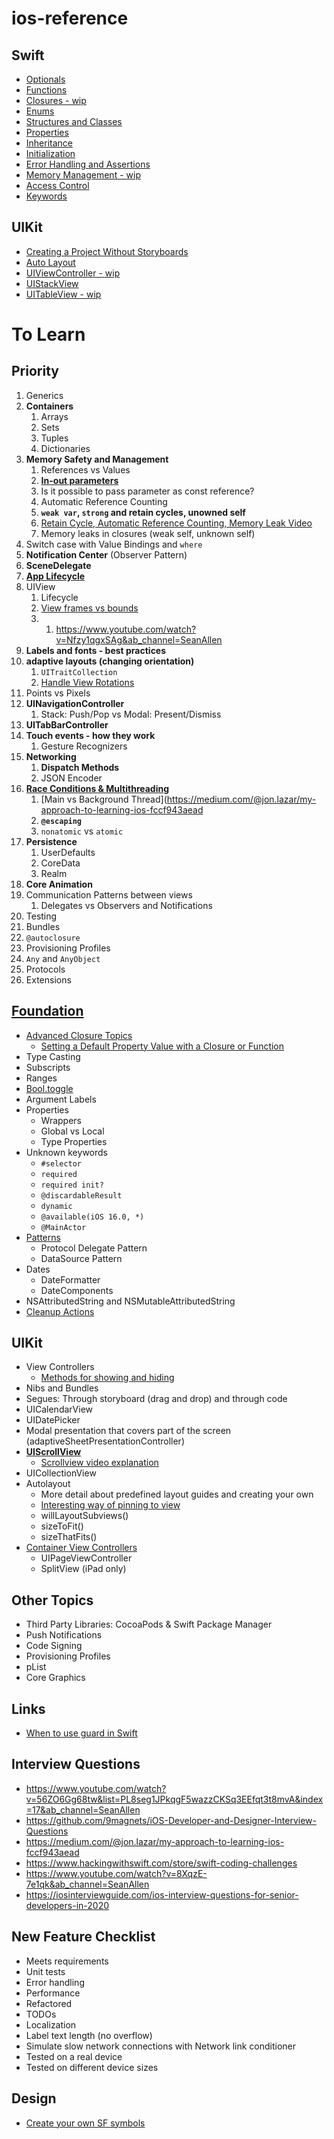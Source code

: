 # ios-reference

## Swift
* [Optionals](https://github.com/brittpinder/ios-reference/tree/main/swift/optionals)
* [Functions](https://github.com/brittpinder/ios-reference/tree/main/swift/functions)
* [Closures - wip](https://github.com/brittpinder/ios-reference/tree/main/swift/closures)
* [Enums](https://github.com/brittpinder/ios-reference/tree/main/swift/enums)
* [Structures and Classes](https://github.com/brittpinder/ios-reference/tree/main/swift/structs-vs-classes)
* [Properties](https://github.com/brittpinder/ios-reference/tree/main/swift/properties)
* [Inheritance](https://github.com/brittpinder/ios-reference/tree/main/swift/inheritance)
* [Initialization](https://github.com/brittpinder/ios-reference/tree/main/swift/initialization)
* [Error Handling and Assertions](https://github.com/brittpinder/ios-reference/tree/main/swift/error-handling)
* [Memory Management - wip](https://github.com/brittpinder/ios-reference/tree/main/swift/memory-management)
* [Access Control](https://github.com/brittpinder/ios-reference/tree/main/swift/access-control)
* [Keywords](https://github.com/brittpinder/ios-reference/tree/main/swift/keywords)


## UIKit
* [Creating a Project Without Storyboards](https://github.com/brittpinder/ios-reference/tree/main/uikit/no-storyboards)
* [Auto Layout](https://github.com/brittpinder/ios-reference/tree/main/uikit/autolayout)
* [UIViewController - wip](https://github.com/brittpinder/ios-reference/tree/main/uikit/uiviewcontroller)
* [UIStackView](https://github.com/brittpinder/ios-reference/tree/main/uikit/uistackview)
* [UITableView - wip](https://github.com/brittpinder/ios-reference/tree/main/uikit/uitableview)


# To Learn

## Priority

1. Generics
1. **Containers**
	1. 	Arrays
	1. 	Sets
	1. 	Tuples
	1. 	Dictionaries
1. **Memory Safety and Management**
	1. References vs Values
	1. [**In-out parameters**](https://docs.swift.org/swift-book/ReferenceManual/Declarations.html)
	1. 	Is it possible to pass parameter as const reference?
	1. Automatic Reference Counting
	1. 	**`weak var`, `strong` and retain cycles, unowned self**
	2. [Retain Cycle, Automatic Reference Counting, Memory Leak Video](https://www.youtube.com/watch?v=VcoZJ88d-vM&list=PL8seg1JPkqgF5wazzCKSq3EEfqt3t8mvA&index=16&ab_channel=SeanAllen)
	3. Memory leaks in closures (weak self, unknown self)
1. Switch case with Value Bindings and `where`
1. **Notification Center** (Observer Pattern)
1. **SceneDelegate**
1. [**App Lifecycle**](https://developer.apple.com/documentation/uikit/app_and_environment/managing_your_app_s_life_cycle)
1. UIView
	1. Lifecycle
	1. [View frames vs bounds](https://medium.com/@jon.lazar/my-approach-to-learning-ios-fccf943aead)
	2. 1. https://www.youtube.com/watch?v=Nfzy1qgxSAg&ab_channel=SeanAllen
1. **Labels and fonts - best practices**
1. **adaptive layouts (changing orientation)**
	1. 	`UITraitCollection`
	2. [Handle View Rotations](https://developer.apple.com/documentation/uikit/uiviewcontroller#1652814)
1. Points vs Pixels
1. **UINavigationController**
	1. 	Stack: Push/Pop vs Modal: Present/Dismiss 
1. **UITabBarController**
1. **Touch events - how they work**
	1. Gesture Recognizers
1. **Networking**
	1. 	**Dispatch Methods**
	1. 	JSON Encoder
1. [**Race Conditions & Multithreading**](https://www.youtube.com/watch?v=iTcq6L-PaDQ&ab_channel=SeanAllen)
	1. [Main vs Background Thread](https://medium.com/@jon.lazar/my-approach-to-learning-ios-fccf943aead
	1. 	**`@escaping`**
	1. `nonatomic` vs `atomic`
1. **Persistence**
	1. 	UserDefaults
	1. 	CoreData
	1. 	Realm
1. **Core Animation**
1. Communication Patterns between views
	1. Delegates vs Observers and Notifications
1. Testing
1. Bundles
2. `@autoclosure`
3. Provisioning Profiles
4. `Any` and `AnyObject`
5. Protocols
6. Extensions
		
## [Foundation](https://developer.apple.com/documentation/foundation)

* [Advanced Closure Topics](https://github.com/brittpinder/ios-reference/tree/main/swift/closures#advanced-closure-topics)
	* [Setting a Default Property Value with a Closure or Function](https://docs.swift.org/swift-book/documentation/the-swift-programming-language/initialization/#Setting-a-Default-Property-Value-with-a-Closure-or-Function)
* Type Casting
* Subscripts
* Ranges
* [Bool.toggle](https://www.hackingwithswift.com/example-code/language/how-to-toggle-a-boolean-value)
* Argument Labels
* Properties
	* Wrappers
	* Global vs Local
	* Type Properties
* Unknown keywords
	* `#selector`
	* `required`
	* `required init?`
	* `@discardableResult`
	* `dynamic`
	* `@available(iOS 16.0, *)`
	* `@MainActor`
* [Patterns](https://docs.swift.org/swift-book/ReferenceManual/Patterns.html#)
	* Protocol Delegate Pattern
	* DataSource Pattern
* Dates
	* DateFormatter
	* DateComponents
* NSAttributedString and NSMutableAttributedString
* [Cleanup Actions](https://docs.swift.org/swift-book/documentation/the-swift-programming-language/errorhandling/#Specifying-Cleanup-Actions)


## UIKit

* View Controllers
	* [Methods for showing and hiding](https://developer.apple.com/documentation/uikit/view_controllers/showing_and_hiding_view_controllers)
* Nibs and Bundles
* Segues: Through storyboard (drag and drop) and through code
* UICalendarView
* UIDatePicker
* Modal presentation that covers part of the screen (adaptiveSheetPresentationController)
* [**UIScrollView**](https://github.com/jrasmusson/ios-professional-course/tree/main/Bankey/5-Scrollable-ViewControllers)
	* [Scrollview video explanation](https://www.youtube.com/watch?v=TYM65qxEQNs&ab_channel=SwiftArcade)
* UICollectionView
* Autolayout
	* More detail about predefined layout guides and creating your own
	* [Interesting way of pinning to view](https://www.youtube.com/watch?v=2yVzeFIMtyc&ab_channel=iOSAcademy)
	* willLayoutSubviews()
	* sizeToFit()
	* sizeThatFits()
* [Container View Controllers](https://developer.apple.com/library/archive/featuredarticles/ViewControllerPGforiPhoneOS/ImplementingaContainerViewController.html#//apple_ref/doc/uid/TP40007457-CH11-SW1)
	* UIPageViewController
	* SplitView (iPad only)

## Other Topics

* Third Party Libraries: CocoaPods & Swift Package Manager
* Push Notifications
* Code Signing
* Provisioning Profiles
* pList
* Core Graphics

## Links
* [When to use guard in Swift](https://www.advancedswift.com/when-to-use-guard-in-swift/)

## Interview Questions
* https://www.youtube.com/watch?v=56ZO6Gg68tw&list=PL8seg1JPkqgF5wazzCKSq3EEfqt3t8mvA&index=17&ab_channel=SeanAllen
* https://github.com/9magnets/iOS-Developer-and-Designer-Interview-Questions
* https://medium.com/@jon.lazar/my-approach-to-learning-ios-fccf943aead
* https://www.hackingwithswift.com/store/swift-coding-challenges
* https://www.youtube.com/watch?v=8XqzE-7e1qk&ab_channel=SeanAllen
* https://iosinterviewguide.com/ios-interview-questions-for-senior-developers-in-2020


## New Feature Checklist
* Meets requirements
* Unit tests
* Error handling
* Performance
* Refactored
* TODOs
* Localization
* Label text length (no overflow)
* Simulate slow network connections with Network link conditioner
* Tested on a real device
* Tested on different device sizes

## Design
* [Create your own SF symbols](https://www.david-smith.org/blog/2023/01/23/design-notes-18/?utm_campaign=iOS%2BDev%2BWeekly&utm_medium=email&utm_source=iOS%2BDev%2BWeekly%2BIssue%2B595)